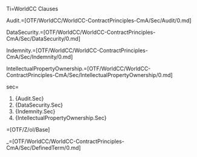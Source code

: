 Ti=WorldCC Clauses

Audit.=[OTF/WorldCC/WorldCC-ContractPrinciples-CmA/Sec/Audit/0.md]

DataSecurity.=[OTF/WorldCC/WorldCC-ContractPrinciples-CmA/Sec/DataSecurity/0.md]

Indemnity.=[OTF/WorldCC/WorldCC-ContractPrinciples-CmA/Sec/Indemnity/0.md]

IntellectualPropertyOwnership.=[OTF/WorldCC/WorldCC-ContractPrinciples-CmA/Sec/IntellectualPropertyOwnership/0.md]

sec=<ol><li>{Audit.Sec}<li>{DataSecurity.Sec}<li>{Indemnity.Sec}<li>{IntellectualPropertyOwnership.Sec}</ol>

=[OTF/Z/ol/Base]

_=[OTF/WorldCC/WorldCC-ContractPrinciples-CmA/Sec/DefinedTerm/0.md]